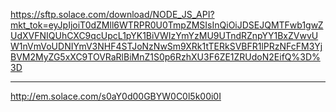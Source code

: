 https://sftp.solace.com/download/NODE_JS_API?mkt_tok=eyJpIjoiT0dZMll6WTRPR0U0TmpZMSIsInQiOiJDSEJQMTFwb1gwZUdXVFNIQUhCXC9qcUpcL1pYK1BiVWIzYmYzMU9UTndRZnpYY1BxZVwvUW1nVmVoUDNIYmV3NHF4STJoNzNwSm9XRk1tTERkSVBFR1lPRzNFcFM3YjBVM2MyZG5xXC9TOVRaRlBiMnZ1S0p6RzhXU3F6ZE1ZRUdoN2EifQ%3D%3D
__________

http://em.solace.com/s0aY0d00GBYW0C0l5k00i0I

